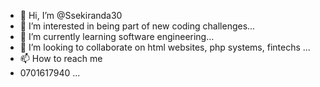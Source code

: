 - 👋 Hi, I’m @Ssekiranda30
- 👀 I’m interested in being part of new coding challenges...
- 🌱 I’m currently learning software engineering...
- 💞️ I’m looking to collaborate on html websites, php systems, fintechs ...
- 📫 How to reach me
- 0701617940 ...

<!---
Ssekiranda30/Ssekiranda30 is a ✨ special ✨ repository because its `README.md` (this file) appears on your GitHub profile.
You can click the Preview link to take a look at your changes.
--->
